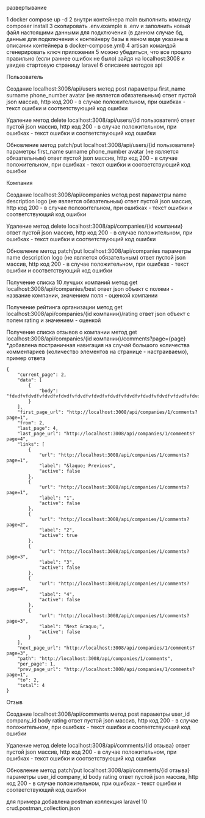 развертывание

1 docker compose up -d
2 внутри контейнера main выполнить команду composer install
3 скопировать .env.example в .env и заполнить новый файл настоящими данными для подключения (в данном случае бд, данные для подключения к контейнеру базы в явном виде указаны в описании контейнера в docker-compose.yml)
4 artisan командой сгенерировать ключ приложения
5 можно убедиться, что все прошло правильно (если раннее ошибок не было) зайдя на localhost:3008 и увидев стартовую страницу laravel
6 описание методов api

Пользователь

Создание
localhost:3008/api/users 
метод post
параметры
first_name
surname
phone_number
avatar (не является обязательным)
ответ
пустой json массив, http код 200 - в случае положительном, при ошибках - текст ошибки и соответствующий код ошибки

Удаление
метод delete
localhost:3008/api/users/{id пользователя}
ответ
пустой json массив, http код 200 - в случае положительном, при ошибках - текст ошибки и соответствующий код ошибки

Обновление
метод patch/put
localhost:3008/api/users/{id пользователя}
параметры
first_name
surname
phone_number
avatar (не является обязательным)
ответ
пустой json массив, http код 200 - в случае положительном, при ошибках - текст ошибки и соответствующий код ошибки

Компания

Создание
localhost:3008/api/companies
метод post
параметры
name
description
logo (не является обязательным)
ответ
пустой json массив, http код 200 - в случае положительном, при ошибках - текст ошибки и соответствующий код ошибки

Удаление
метод delete
localhost:3008/api/companies/{id компании}
ответ
пустой json массив, http код 200 - в случае положительном, при ошибках - текст ошибки и соответствующий код ошибки

Обновление
метод patch/put
localhost:3008/api/companies
параметры
name
description
logo (не является обязательным)
ответ
пустой json массив, http код 200 - в случае положительном, при ошибках - текст ошибки и соответствующий код ошибки

Получение списка 10 лучших компаний
метод get
localhost:3008/api/companies/best
ответ json объект с полями - название компании, значением поля - оценкой компании

Получение рейтинга организации
метод get
localhost:3008/api/companies/{id компании}/rating
ответ json объект с полем rating и значением - оценкой

Получение списка отзывов о компании
метод get
localhost:3008/api/companies/{id компании}/comments?page={page}
*добавлена постраничная навигация на случай большого количества комментариев (количество элементов на странице - настраиваемо), пример ответа
```
{
    "current_page": 2,
    "data": [
        {
            "body": "fdvdfvfdvdfvfdvdfvfdvdfvfdvdfvfdvdfvfdvdfvfdvdfvfdvdfvfdvdfvfdvdfvfdvdfvfdvdfvfdvdfvfdvdfvfdvdfvfdvdfvfdvdfvfdvdfvfdvdfvfdvdfvfdvdfvfdvdfvfdvdfvfdvdfvfdvdfv"
        }
    ],
    "first_page_url": "http://localhost:3008/api/companies/1/comments?page=1",
    "from": 2,
    "last_page": 4,
    "last_page_url": "http://localhost:3008/api/companies/1/comments?page=4",
    "links": [
        {
            "url": "http://localhost:3008/api/companies/1/comments?page=1",
            "label": "&laquo; Previous",
            "active": false
        },
        {
            "url": "http://localhost:3008/api/companies/1/comments?page=1",
            "label": "1",
            "active": false
        },
        {
            "url": "http://localhost:3008/api/companies/1/comments?page=2",
            "label": "2",
            "active": true
        },
        {
            "url": "http://localhost:3008/api/companies/1/comments?page=3",
            "label": "3",
            "active": false
        },
        {
            "url": "http://localhost:3008/api/companies/1/comments?page=4",
            "label": "4",
            "active": false
        },
        {
            "url": "http://localhost:3008/api/companies/1/comments?page=3",
            "label": "Next &raquo;",
            "active": false
        }
    ],
    "next_page_url": "http://localhost:3008/api/companies/1/comments?page=3",
    "path": "http://localhost:3008/api/companies/1/comments",
    "per_page": 1,
    "prev_page_url": "http://localhost:3008/api/companies/1/comments?page=1",
    "to": 2,
    "total": 4
}
```

Отзыв

Создание
localhost:3008/api/comments
метод post
параметры
user_id
company_id
body
rating
ответ
пустой json массив, http код 200 - в случае положительном, при ошибках - текст ошибки и соответствующий код ошибки

Удаление
метод delete
localhost:3008/api/comments/{id отзыва}
ответ
пустой json массив, http код 200 - в случае положительном, при ошибках - текст ошибки и соответствующий код ошибки

Обновление
метод patch/put
localhost:3008/api/comments/{id отзыва}
параметры
user_id
company_id
body
rating
ответ
пустой json массив, http код 200 - в случае положительном, при ошибках - текст ошибки и соответствующий код ошибки

для примера добавлена postman коллекция laravel 10 crud.postman_collection.json
